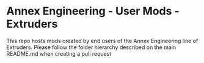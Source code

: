 # Annex Engineering - User Mods - Extruders

This repo hosts mods created by end users of the Annex Engineering line of Extruders. Please follow the folder hierarchy described on the main README.md when creating a pull request